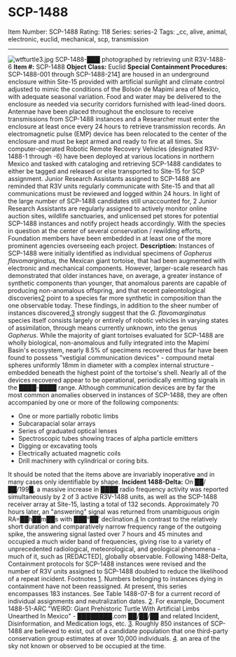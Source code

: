 # SCP-1488
Item Number: SCP-1488
Rating: 118
Series: series-2
Tags: _cc, alive, animal, electronic, euclid, mechanical, scp, transmission

---

![wtfturtle3.jpg](https://scp-wiki.wdfiles.com/local--files/scp-1488/wtfturtle3.jpg)
SCP-1488-███ photographed by retrieving unit R3V-1488-6
**Item #:** SCP-1488
**Object Class:** Euclid
**Special Containment Procedures:** SCP-1488-001 through SCP-1488-214[1](javascript:;) are housed in an underground enclosure within Site-15 provided with artificial sunlight and climate control adjusted to mimic the conditions of the Bolsón de Mapimí area of Mexico, with adequate seasonal variation. Food and water may be delivered to the enclosure as needed via security corridors furnished with lead-lined doors. Antennae have been placed throughout the enclosure to receive transmissions from SCP-1488 instances and a Researcher must enter the enclosure at least once every 24 hours to retrieve transmission records. An electromagnetic pulse (EMP) device has been relocated to the center of the enclosure and must be kept armed and ready to fire at all times.
Six computer-operated Robotic Remote Recovery Vehicles (designated R3V-1488-1 through -6) have been deployed at various locations in northern Mexico and tasked with cataloging and retrieving SCP-1488 candidates to either be tagged and released or else transported to Site-15 for SCP assignment. Junior Research Assistants assigned to SCP-1488 are reminded that R3V units regularly communicate with Site-15 and that all communications must be reviewed and logged within 24 hours.
In light of the large number of SCP-1488 candidates still unaccounted for, 2 Junior Research Assistants are regularly assigned to actively monitor online auction sites, wildlife sanctuaries, and unlicensed pet stores for potential SCP-1488 instances and notify project heads accordingly. With the species in question at the center of several conservation / rewilding efforts, Foundation members have been embedded in at least one of the more prominent agencies overseeing each project.
**Description:** Instances of SCP-1488 were initially identified as individual specimens of _Gopherus flavomarginatus,_ the Mexican giant tortoise, that had been augmented with electronic and mechanical components. However, larger-scale research has demonstrated that older instances have, on average, a greater instance of synthetic components than younger, that anomalous parents are capable of producing non-anomalous offspring, and that recent paleontological discoveries[2](javascript:;) point to a species far more synthetic in composition than the one observable today. These findings, in addition to the sheer number of instances discovered,[3](javascript:;) strongly suggest that the _G. flavomarginatus_ species itself consists largely or entirely of robotic vehicles in varying states of assimilation, through means currently unknown, into the genus _Gopherus_.
While the majority of giant tortoises evaluated for SCP-1488 are wholly biological, non-anomalous and fully integrated into the Mapimí Basin's ecosystem, nearly 8.5% of specimens recovered thus far have been found to possess "vestigial communication devices" - compound metal spheres uniformly 18mm in diameter with a complex internal structure - embedded beneath the highest point of the tortoise's shell. Nearly all of the devices recovered appear to be operational, periodically emitting signals in the ████-████ range. Although communication devices are by far the most common anomalies observed in instances of SCP-1488, they are often accompanied by one or more of the following components:
  * One or more partially robotic limbs
  * Subcarapacial solar arrays
  * Series of graduated optical lenses
  * Spectroscopic tubes showing traces of alpha particle emitters
  * Digging or excavating tools
  * Electrically actuated magnetic coils
  * Drill machinery with cylindrical or coring bits.

It should be noted that the items above are invariably inoperative and in many cases only identifiable by shape.
**Incident 1488-Delta:** On ██/██/199█, a massive increase in ████ radio frequency activity was reported simultaneously by 2 of 3 active R3V-1488 units, as well as the SCP-1488 receiver array at Site-15, lasting a total of 132 seconds. Approximately 70 hours later, an "answering" signal was returned from unambiguous origin RA=██h██m██s with ███°██′ declination.[4](javascript:;) In contrast to the relatively short duration and comparatively narrow frequency range of the outgoing spike, the answering signal lasted over 7 hours and 45 minutes and occupied a much wider band of frequencies, giving rise to a variety of unprecedented radiological, meteorological, and geological phenomena - much of it, such as [REDACTED], globally observable. Following 1488-Delta, Containment protocols for SCP-1488 instances were revised and the number of R3V units assigned to SCP-1488 doubled to reduce the likelihood of a repeat incident.
Footnotes
[1](javascript:;). Numbers belonging to instances dying in containment have not been reassigned. At present, this series encompasses 183 instances. See Table 1488-07-B for a current record of individual assignments and neutralization dates.
[2](javascript:;). For example, Document 1488-51-ARC "WEIRD: Giant Prehistoric Turtle With Artificial Limbs Unearthed In Mexico" - ████████.com ██/██/██ and related Incident, Disinformation, and Medication logs, etc.
[3](javascript:;). Roughly 850 instances of SCP-1488 are believed to exist, out of a candidate population that one third-party conservation group estimates at over 10,000 individuals.
[4](javascript:;). an area of the sky not known or observed to be occupied at the time.